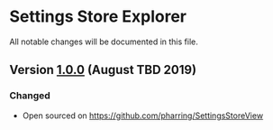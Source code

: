 # Settings Store Explorer
All notable changes will be documented in this file.

## Version [1.0.0] (August TBD 2019)
### Changed
- Open sourced on https://github.com/pharring/SettingsStoreView

[1.0.0]: https://github.com/pharring/SettingsStoreView/releases/tag/v1.0.0
